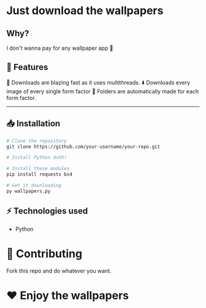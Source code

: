 # Just download the wallpapers

## Why?
I don't wanna pay for any wallpaper app 🙂

## 🚀 Features

💨 Downloads are blazing fast as it uses multithreads.
⬇️ Downloads every image of every single form factor
📁 Folders are automatically made for each form factor.

---


## 📥 Installation


```bash
# Clone the repository
git clone https://github.com/your-username/your-repo.git

# Install Python duhh!

# Install these modules
pip install requests bs4

# Get it downloading
py wallpapers.py

```
## ⚡ Technologies used
- Python

# 🤝 Contributing
Fork this repo and do whatever you want.

# ❤️ Enjoy the wallpapers
